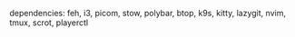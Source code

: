 dependencies:
feh, i3, picom, stow, polybar, btop, k9s, kitty, lazygit, nvim, tmux, scrot, playerctl

